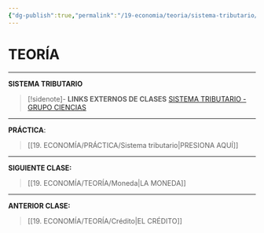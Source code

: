 ```yaml
---
{"dg-publish":true,"permalink":"/19-economia/teoria/sistema-tributario/","tags":["Economía","Teoría"]}
---
```


# TEORÍA
---
**SISTEMA TRIBUTARIO**

>[!sidenote]- **LINKS EXTERNOS DE CLASES**
>[SISTEMA TRIBUTARIO - GRUPO CIENCIAS](https://youtu.be/mgZ-yTJo7gE?si=sT78VZrl7x948jML)




---
**PRÁCTICA**:
>[[19. ECONOMÍA/PRÁCTICA/Sistema tributario\|PRESIONA AQUÍ]]

---
**SIGUIENTE CLASE:**
>[[19. ECONOMÍA/TEORÍA/Moneda\|LA MONEDA]]

---
**ANTERIOR CLASE:**
>[[19. ECONOMÍA/TEORÍA/Crédito\|EL CRÉDITO]]

